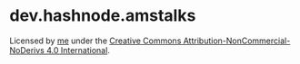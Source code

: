 # dev.hashnode.amstalks
Licensed by [me](mailto:me@amstalks.com) under the [Creative Commons Attribution-NonCommercial-NoDerivs 4.0 International](/LICENSE).
